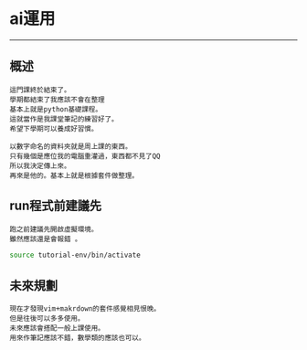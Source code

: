 # ai運用

---
## 概述
```
這門課終於結束了。
學期都結束了我應該不會在整理
基本上就是python基礎課程。
這就當作是我課堂筆記的練習好了。
希望下學期可以養成好習慣。
```
```
以數字命名的資料夾就是周上課的東西。
只有幾個是應位我的電腦重灌過，東西都不見了QQ
所以我決定傳上來。
再來是他的。基本上就是根據套件做整理。
```
## run程式前建議先
```
跑之前建議先開啟虛擬環境。
雖然應該還是會報錯 。
```
```sh
source tutorial-env/bin/activate
```
## 未來規劃

```
現在才發現vim+makrdown的套件感覺相見恨晚。
但是往後可以多多使用。
未來應該會搭配一般上課使用。
用來作筆記應該不錯，數學類的應該也可以。
```

